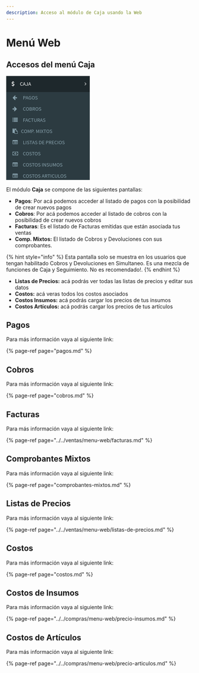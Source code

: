 ```yaml
---
description: Acceso al módulo de Caja usando la Web
---
```


# Menú Web

## Accesos del menú Caja

![](../../.gitbook/assets/screenshot-guido.beerapp.com.ar-2019.08.24-08_19_54.png)

El módulo **Caja** se compone de las siguientes pantallas:

* **Pagos**: Por acá podemos acceder al listado de pagos con la posibilidad de crear nuevos pagos
* **Cobros**: Por acá podemos acceder al listado de cobros con la posibilidad de crear nuevos cobros
* **Facturas**: Es el listado de Facturas emitidas que están asociada tus ventas
* **Comp. Mixtos:** El listado de Cobros y Devoluciones con sus comprobantes.

{% hint style="info" %}
Esta pantalla solo se muestra en los usuarios que tengan habilitado Cobros y Devoluciones en Simultaneo. Es una mezcla de funciones de Caja y Seguimiento. No es recomendado!.
{% endhint %}

* **Listas de Precios:** acá podrás ver todas las listas de precios y editar sus datos
* **Costos:** acá veras todos los costos asociados 
* **Costos Insumos:** acá podrás cargar los precios de tus insumos
* **Costos Artículos:** acá podrás cargar los precios de tus artículos

## Pagos

Para más información vaya al siguiente link:

{% page-ref page="pagos.md" %}



## Cobros

Para más información vaya al siguiente link:

{% page-ref page="cobros.md" %}

## Facturas

Para más información vaya al siguiente link:

{% page-ref page="../../ventas/menu-web/facturas.md" %}

## Comprobantes Mixtos

Para más información vaya al siguiente link:

{% page-ref page="comprobantes-mixtos.md" %}

## Listas de Precios

Para más información vaya al siguiente link:

{% page-ref page="../../ventas/menu-web/listas-de-precios.md" %}

## Costos

Para más información vaya al siguiente link:

{% page-ref page="costos.md" %}

## Costos de Insumos

Para más información vaya al siguiente link:

{% page-ref page="../../compras/menu-web/precio-insumos.md" %}

## Costos de Artículos

Para más información vaya al siguiente link:

{% page-ref page="../../compras/menu-web/precio-articulos.md" %}



